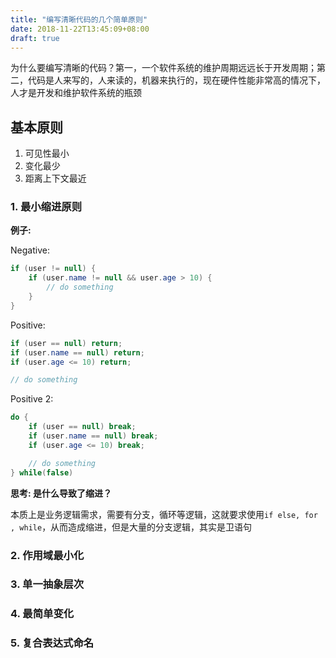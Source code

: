 ```yaml
---
title: "编写清晰代码的几个简单原则"
date: 2018-11-22T13:45:09+08:00
draft: true
---
```


为什么要编写清晰的代码？第一，一个软件系统的维护周期远远长于开发周期；第二，代码是人来写的，人来读的，机器来执行的，现在硬件性能非常高的情况下，人才是开发和维护软件系统的瓶颈

## 基本原则
1. 可见性最小
2. 变化最少
3. 距离上下文最近

### 1. 最小缩进原则

**例子:**

Negative:
```java
if (user != null) {
    if (user.name != null && user.age > 10) {
        // do something
    }
}
```
Positive:
```java
if (user == null) return;
if (user.name == null) return;
if (user.age <= 10) return;

// do something
```
Positive 2:
```java
do {
    if (user == null) break;
    if (user.name == null) break;
    if (user.age <= 10) break;

    // do something
} while(false)
```

**思考: 是什么导致了缩进？**

本质上是业务逻辑需求，需要有分支，循环等逻辑，这就要求使用`if else, for , while`，从而造成缩进，但是大量的分支逻辑，其实是卫语句

### 2. 作用域最小化

### 3. 单一抽象层次

### 4. 最简单变化

### 5. 复合表达式命名

